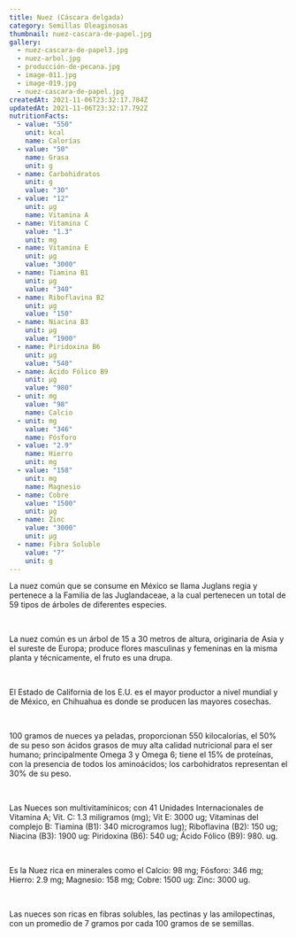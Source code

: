 ```yaml
---
title: Nuez (Cáscara delgada)
category: Semillas Oleaginosas
thumbnail: nuez-cascara-de-papel.jpg
gallery:
  - nuez-cascara-de-papel3.jpg
  - nuez-arbol.jpg
  - producción-de-pecana.jpg
  - image-011.jpg
  - image-019.jpg
  - nuez-cascara-de-papel.jpg
createdAt: 2021-11-06T23:32:17.784Z
updatedAt: 2021-11-06T23:32:17.792Z
nutritionFacts:
  - value: "550"
    unit: kcal
    name: Calorías
  - value: "50"
    name: Grasa
    unit: g
  - name: Carbohidratos
    unit: g
    value: "30"
  - value: "12"
    unit: µg
    name: Vitamina A
  - name: Vitamina C
    value: "1.3"
    unit: mg
  - name: Vitamina E
    unit: µg
    value: "3000"
  - name: Tiamina B1
    unit: µg
    value: "340"
  - name: Riboflavina B2
    unit: µg
    value: "150"
  - name: Niacina B3
    unit: µg
    value: "1900"
  - name: Piridoxina B6
    unit: µg
    value: "540"
  - name: Ácido Fólico B9
    unit: µg
    value: "980"
  - unit: mg
    value: "98"
    name: Calcio
  - unit: mg
    value: "346"
    name: Fósforo
  - value: "2.9"
    name: Hierro
    unit: mg
  - value: "158"
    unit: mg
    name: Magnesio
  - name: Cobre
    value: "1500"
    unit: µg
  - name: Zinc
    value: "3000"
    unit: µg
  - name: Fibra Soluble
    value: "7"
    unit: g
---
```

La nuez común que se consume en México se llama Juglans regia y pertenece a la Familia de las Juglandaceae, a la cual pertenecen un total de 59 tipos de árboles de diferentes especies.

<br/>

La nuez común es un árbol de 15 a 30 metros de altura, originaria de Asia y el sureste de Europa; produce flores masculinas y femeninas en la misma planta y técnicamente, el fruto es una drupa.

<br/>

El Estado de California de los E.U. es el mayor productor a nivel mundial y de México, en Chihuahua es donde se producen las mayores cosechas.

<br/>

100 gramos de nueces ya peladas, proporcionan 550 kilocalorías, el 50% de su peso son ácidos grasos de muy alta calidad nutricional para el ser humano; principalmente Omega 3 y Omega 6; tiene el 15% de proteínas, con la presencia de todos los aminoácidos; los 
carbohidratos representan el 30% de su peso.

<br/>

Las Nueces son multivitamínicos; con 41 Unidades Internacionales de Vitamina A; Vit. C: 1.3 miligramos (mg); Vit E: 3000 ug; Vitaminas del complejo B: Tiamina (B1): 340 microgramos lug); Riboflavina (B2): 150 ug; Niacina (B3): 1900 ug: Piridoxina (B6): 540 ug; Ácido Fólico (B9): 980. ug.

<br/>

Es la Nuez rica en minerales como el Calcio: 98 mg; Fósforo: 346 mg; Hierro: 2.9 mg; Magnesio: 158 mg; Cobre: 1500 ug: Zinc: 3000 ug.

<br/>

Las nueces son ricas en fibras solubles, las pectinas y las amilopectinas, con un promedio de 7 gramos por cada 100 gramos de se semillas.